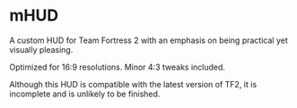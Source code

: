 mHUD
====

A custom HUD for Team Fortress 2 with an emphasis on being practical yet visually pleasing.

Optimized for 16:9 resolutions. Minor 4:3 tweaks included.

Although this HUD is compatible with the latest version of TF2, it is incomplete and is unlikely to be finished.
